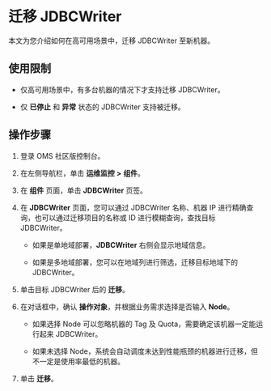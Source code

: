 # 迁移 JDBCWriter

本文为您介绍如何在高可用场景中，迁移 JDBCWriter 至新机器。

## 使用限制

* 仅高可用场景中，有多台机器的情况下才支持迁移 JDBCWriter。

* 仅 **已停止** 和 **异常** 状态的 JDBCWriter 支持被迁移。

## 操作步骤

1. 登录 OMS 社区版控制台。

2. 在左侧导航栏，单击 **运维监控** **\>** **组件**。

3. 在 **组件** 页面，单击 **JDBCWriter** 页签。

4. 在 **JDBCWriter** 页面，您可以通过 JDBCWriter 名称、机器 IP 进行精确查询，也可以通过迁移项目的名称或 ID 进行模糊查询，查找目标 JDBCWriter。

   * 如果是单地域部署，**JDBCWriter** 右侧会显示地域信息。

   * 如果是多地域部署，您可以在地域列进行筛选，迁移目标地域下的 JDBCWriter。

5. 单击目标 JDBCWriter 后的 **迁移**。

6. 在对话框中，确认 **操作对象**，并根据业务需求选择是否输入 **Node**。

   * 如果选择 Node 可以忽略机器的 Tag 及 Quota，需要确定该机器一定能运行起来 JDBCWriter。

   * 如果未选择 Node，系统会自动调度未达到性能瓶颈的机器进行迁移，但不一定是使用率最低的机器。

7. 单击 **迁移**。
